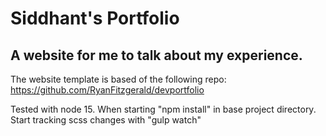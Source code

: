 # Siddhant's Portfolio

## A website for me to talk about my experience.

The website template is based of the following repo:
https://github.com/RyanFitzgerald/devportfolio

Tested with node 15. When starting "npm install" in base project directory. Start tracking scss changes with "gulp watch"
